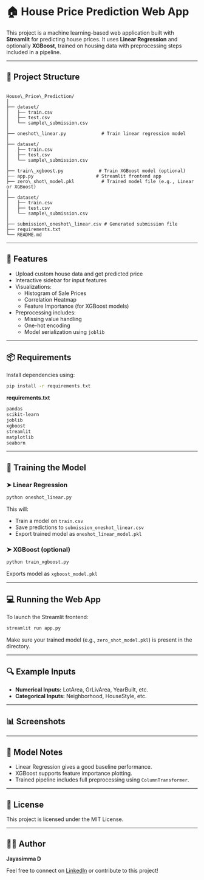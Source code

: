 # 🏠 House Price Prediction Web App

This project is a machine learning-based web application built with **Streamlit** for predicting house prices. It uses **Linear Regression** and optionally **XGBoost**, trained on housing data with preprocessing steps included in a pipeline.

---

## 📁 Project Structure

```

House\_Price\_Prediction/
│
├── dataset/
│   ├── train.csv
│   ├── test.csv
│   └── sample\_submission.csv
│
├── oneshot\_linear.py             # Train linear regression model
│
├── dataset/
│   ├── train.csv
│   ├── test.csv
│   └── sample\_submission.csv
│
├── train\_xgboost.py             # Train XGBoost model (optional)
├── app.py                       # Streamlit frontend app
├── zero\_shot\_model.pkl          # Trained model file (e.g., Linear or XGBoost)
│
├── dataset/
│   ├── train.csv
│   ├── test.csv
│   └── sample\_submission.csv
│
├── submission\_oneshot\_linear.csv # Generated submission file
├── requirements.txt
└── README.md

````

---

## 🚀 Features

- Upload custom house data and get predicted price
- Interactive sidebar for input features
- Visualizations:
  - Histogram of Sale Prices
  - Correlation Heatmap
  - Feature Importance (for XGBoost models)
- Preprocessing includes:
  - Missing value handling
  - One-hot encoding
  - Model serialization using `joblib`

---

## 📦 Requirements

Install dependencies using:

```bash
pip install -r requirements.txt
````

**requirements.txt**

```txt
pandas
scikit-learn
joblib
xgboost
streamlit
matplotlib
seaborn
```

---

## 🧠 Training the Model

### ➤ Linear Regression

```bash
python oneshot_linear.py
```

This will:

* Train a model on `train.csv`
* Save predictions to `submission_oneshot_linear.csv`
* Export trained model as `oneshot_linear_model.pkl`

### ➤ XGBoost (optional)

```bash
python train_xgboost.py
```

Exports model as `xgboost_model.pkl`

---

## 💻 Running the Web App

To launch the Streamlit frontend:

```bash
streamlit run app.py
```

Make sure your trained model (e.g., `zero_shot_model.pkl`) is present in the directory.

---

## 🔍 Example Inputs

* **Numerical Inputs:** LotArea, GrLivArea, YearBuilt, etc.
* **Categorical Inputs:** Neighborhood, HouseStyle, etc.

---

## 📊 Screenshots


---

## 🤖 Model Notes

* Linear Regression gives a good baseline performance.
* XGBoost supports feature importance plotting.
* Trained pipeline includes full preprocessing using `ColumnTransformer`.

---

## 🧾 License

This project is licensed under the MIT License.

---

## 🙋‍♂️ Author

**Jayasimma D**

Feel free to connect on [LinkedIn](https://in.linkedin.com/in/jayasimma-d-4057ab27b) or contribute to this project!
